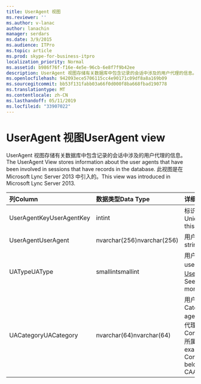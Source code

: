 ```yaml
---
title: UserAgent 视图
ms.reviewer: ''
ms.author: v-lanac
author: lanachin
manager: serdars
ms.date: 3/9/2015
ms.audience: ITPro
ms.topic: article
ms.prod: skype-for-business-itpro
localization_priority: Normal
ms.assetid: b986f76f-f16e-4e5e-96cb-6e8f7f9b42ee
description: UserAgent 视图存储有关数据库中包含记录的会话中涉及的用户代理的信息。 此视图是在 Microsoft Lync Server 2013 中引入的。
ms.openlocfilehash: 942093ece5706115cc4e90171c09df8a8a169b09
ms.sourcegitcommit: bb53f131fabb03a66f0d000f8ba668fbad190778
ms.translationtype: MT
ms.contentlocale: zh-CN
ms.lasthandoff: 05/11/2019
ms.locfileid: "33907022"
---
```

# <a name="useragent-view"></a><span data-ttu-id="b9036-104">UserAgent 视图</span><span class="sxs-lookup"><span data-stu-id="b9036-104">UserAgent view</span></span>
 
<span data-ttu-id="b9036-105">UserAgent 视图存储有关数据库中包含记录的会话中涉及的用户代理的信息。</span><span class="sxs-lookup"><span data-stu-id="b9036-105">The UserAgent View stores information about the user agents that have been involved in sessions that have records in the database.</span></span> <span data-ttu-id="b9036-106">此视图是在 Microsoft Lync Server 2013 中引入的。</span><span class="sxs-lookup"><span data-stu-id="b9036-106">This view was introduced in Microsoft Lync Server 2013.</span></span>
  
|<span data-ttu-id="b9036-107">**列**</span><span class="sxs-lookup"><span data-stu-id="b9036-107">**Column**</span></span>|<span data-ttu-id="b9036-108">**数据类型**</span><span class="sxs-lookup"><span data-stu-id="b9036-108">**Data Type**</span></span>|<span data-ttu-id="b9036-109">**详细信息**</span><span class="sxs-lookup"><span data-stu-id="b9036-109">**Details**</span></span>|
|:-----|:-----|:-----|
|<span data-ttu-id="b9036-110">UserAgentKey</span><span class="sxs-lookup"><span data-stu-id="b9036-110">UserAgentKey</span></span>  <br/> |<span data-ttu-id="b9036-111">int</span><span class="sxs-lookup"><span data-stu-id="b9036-111">int</span></span>  <br/> |<span data-ttu-id="b9036-112">标识此用户代理的唯一编号。</span><span class="sxs-lookup"><span data-stu-id="b9036-112">Unique number identifying this user agent.</span></span>  <br/> |
|<span data-ttu-id="b9036-113">UserAgent</span><span class="sxs-lookup"><span data-stu-id="b9036-113">UserAgent</span></span>  <br/> |<span data-ttu-id="b9036-114">nvarchar(256)</span><span class="sxs-lookup"><span data-stu-id="b9036-114">nvarchar(256)</span></span>  <br/> |<span data-ttu-id="b9036-115">用户代理字符串。</span><span class="sxs-lookup"><span data-stu-id="b9036-115">User agent string.</span></span>  <br/> |
|<span data-ttu-id="b9036-116">UAType</span><span class="sxs-lookup"><span data-stu-id="b9036-116">UAType</span></span>  <br/> |<span data-ttu-id="b9036-117">smallint</span><span class="sxs-lookup"><span data-stu-id="b9036-117">smallint</span></span>  <br/> |<span data-ttu-id="b9036-118">用户代理的类型。</span><span class="sxs-lookup"><span data-stu-id="b9036-118">Type of user agent.</span></span> <span data-ttu-id="b9036-119">请参阅[UserAgent 表](useragent.md)的详细信息。</span><span class="sxs-lookup"><span data-stu-id="b9036-119">See the [UserAgent table](useragent.md) for more details.</span></span> <br/> |
|<span data-ttu-id="b9036-120">UACategory</span><span class="sxs-lookup"><span data-stu-id="b9036-120">UACategory</span></span>  <br/> |<span data-ttu-id="b9036-121">nvarchar(64)</span><span class="sxs-lookup"><span data-stu-id="b9036-121">nvarchar(64)</span></span>  <br/> |<span data-ttu-id="b9036-122">用户代理所属的类别。</span><span class="sxs-lookup"><span data-stu-id="b9036-122">Category that the user agent belongs to.</span></span> <span data-ttu-id="b9036-123">例如，用户代理 Conferencing_Attendant_1.0 所属 UACategory CAA。</span><span class="sxs-lookup"><span data-stu-id="b9036-123">For example, the user agent Conferencing_Attendant_1.0 belongs to the UACategory CAA.</span></span>  <br/> |
   

